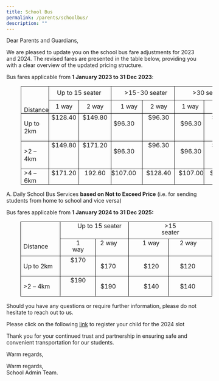 ```yaml
---
title: School Bus
permalink: /parents/schoolbus/
description: ""
---
```

Dear Parents and Guardians,

We are pleased to update you on the school bus fare adjustments for 2023 and 2024. The revised fares are presented in the table below, providing you with a clear overview of the updated pricing structure.


     
Bus fares applicable from **1 January 2023 to 31 Dec 2023**:

<table class="MsoNormalTable" border="1" cellspacing="0" cellpadding="0" style="margin-left:28.6pt;border-collapse:collapse;mso-table-layout-alt:fixed;
 border:none;mso-border-alt:solid black .5pt;mso-yfti-tbllook:480;mso-padding-alt:
 0cm 0cm 0cm 0cm;mso-border-insideh:.5pt solid black;mso-border-insidev:.5pt solid black"><tbody><tr style="mso-yfti-irow:0;mso-yfti-firstrow:yes;height:19.65pt"><td width="92" rowspan="2" valign="top" style="width:68.9pt;border:solid black 1.0pt;
  mso-border-alt:solid black .5pt;padding:0cm 0cm 0cm 0cm;height:19.65pt"><p class="TableParagraph"><span style="font-size:13.0pt;mso-bidi-font-size:
  11.0pt">&nbsp;</span></p><p class="TableParagraph" style="margin-top:11.1pt;margin-right:0cm;margin-bottom:
  0cm;margin-left:5.35pt;margin-bottom:.0001pt;line-height:12.75pt;mso-line-height-rule:
  exactly"><span style="font-size:12.0pt;mso-bidi-font-size:11.0pt;letter-spacing:
  -.1pt">Distance</span><span style="font-size:12.0pt;mso-bidi-font-size:11.0pt"></span></p></td><td width="151" colspan="2" valign="top" style="width:113.35pt;border:solid black 1.0pt;
  border-left:none;mso-border-left-alt:solid black .5pt;mso-border-alt:solid black .5pt;
  padding:0cm 0cm 0cm 0cm;height:19.65pt"><p class="TableParagraph" style="margin-top:5.9pt;margin-right:0cm;margin-bottom:
  0cm;margin-left:15.55pt;margin-bottom:.0001pt;line-height:12.75pt;mso-line-height-rule:
  exactly"><span style="font-size:12.0pt;mso-bidi-font-size:11.0pt">Up<span style="letter-spacing:-.1pt"> </span>to<span style="letter-spacing:-.15pt"> </span>15<span style="letter-spacing:-.1pt"> seater</span></span></p></td><td width="170" colspan="2" valign="top" style="width:127.5pt;border:solid black 1.0pt;
  border-left:none;mso-border-left-alt:solid black .5pt;mso-border-alt:solid black .5pt;
  padding:0cm 0cm 0cm 0cm;height:19.65pt"><p class="TableParagraph" style="margin-top:5.9pt;margin-right:0cm;margin-bottom:
  0cm;margin-left:26.2pt;margin-bottom:.0001pt;line-height:12.75pt;mso-line-height-rule:
  exactly"><span style="font-size:12.0pt;mso-bidi-font-size:11.0pt">&gt;15-30<span style="letter-spacing:-.4pt"> </span><span style="letter-spacing:-.1pt">seater</span></span></p></td><td width="170" colspan="2" valign="top" style="width:127.45pt;border:solid black 1.0pt;
  border-left:none;mso-border-left-alt:solid black .5pt;mso-border-alt:solid black .5pt;
  padding:0cm 0cm 0cm 0cm;height:19.65pt"><p class="TableParagraph" style="margin-top:5.9pt;margin-right:0cm;margin-bottom:
  0cm;margin-left:34.9pt;margin-bottom:.0001pt;line-height:12.75pt;mso-line-height-rule:
  exactly"><span style="font-size:12.0pt;mso-bidi-font-size:11.0pt">&gt;30<span style="letter-spacing:-.2pt"> </span><span style="letter-spacing:-.1pt">seater</span></span></p></td></tr><tr style="mso-yfti-irow:1;height:19.65pt"><td width="73" valign="top" style="width:54.4pt;border-top:none;border-left:none;
  border-bottom:solid black 1.0pt;border-right:solid black 1.0pt;mso-border-top-alt:
  solid black .5pt;mso-border-left-alt:solid black .5pt;mso-border-alt:solid black .5pt;
  padding:0cm 0cm 0cm 0cm;height:19.65pt"><p class="TableParagraph" align="center" style="margin-top:5.9pt;margin-right:
  4.45pt;margin-bottom:0cm;margin-left:4.65pt;margin-bottom:.0001pt;text-align:
  center;line-height:12.75pt;mso-line-height-rule:exactly"><span style="font-size:12.0pt;mso-bidi-font-size:11.0pt">1<span style="letter-spacing:
  -.1pt"> </span><span style="letter-spacing:-.25pt">way</span></span></p></td><td width="79" valign="top" style="width:58.95pt;border-top:none;border-left:
  none;border-bottom:solid black 1.0pt;border-right:solid black 1.0pt;
  mso-border-top-alt:solid black .5pt;mso-border-left-alt:solid black .5pt;
  mso-border-alt:solid black .5pt;padding:0cm 0cm 0cm 0cm;height:19.65pt"><p class="TableParagraph" align="center" style="margin-top:5.9pt;margin-right:
  6.75pt;margin-bottom:0cm;margin-left:6.95pt;margin-bottom:.0001pt;text-align:
  center;line-height:12.75pt;mso-line-height-rule:exactly"><span style="font-size:12.0pt;mso-bidi-font-size:11.0pt">2<span style="letter-spacing:
  -.1pt"> </span><span style="letter-spacing:-.25pt">way</span></span></p></td><td width="91" valign="top" style="width:68.55pt;border-top:none;border-left:
  none;border-bottom:solid black 1.0pt;border-right:solid black 1.0pt;
  mso-border-top-alt:solid black .5pt;mso-border-left-alt:solid black .5pt;
  mso-border-alt:solid black .5pt;padding:0cm 0cm 0cm 0cm;height:19.65pt"><p class="TableParagraph" style="margin-top:5.9pt;margin-right:0cm;margin-bottom:
  0cm;margin-left:18.25pt;margin-bottom:.0001pt;line-height:12.75pt;mso-line-height-rule:
  exactly"><span style="font-size:12.0pt;mso-bidi-font-size:11.0pt">1<span style="letter-spacing:-.1pt"> </span><span style="letter-spacing:-.25pt">way</span></span></p></td><td width="79" valign="top" style="width:58.95pt;border-top:none;border-left:
  none;border-bottom:solid black 1.0pt;border-right:solid black 1.0pt;
  mso-border-top-alt:solid black .5pt;mso-border-left-alt:solid black .5pt;
  mso-border-alt:solid black .5pt;padding:0cm 0cm 0cm 0cm;height:19.65pt"><p class="TableParagraph" align="center" style="margin-top:5.9pt;margin-right:
  6.6pt;margin-bottom:0cm;margin-left:6.95pt;margin-bottom:.0001pt;text-align:
  center;line-height:12.75pt;mso-line-height-rule:exactly"><span style="font-size:12.0pt;mso-bidi-font-size:11.0pt">2<span style="letter-spacing:
  -.1pt"> </span><span style="letter-spacing:-.25pt">way</span></span></p></td><td width="78" valign="top" style="width:58.75pt;border-top:none;border-left:
  none;border-bottom:solid black 1.0pt;border-right:solid black 1.0pt;
  mso-border-top-alt:solid black .5pt;mso-border-left-alt:solid black .5pt;
  mso-border-alt:solid black .5pt;padding:0cm 0cm 0cm 0cm;height:19.65pt"><p class="TableParagraph" style="margin-top:5.9pt;margin-right:0cm;margin-bottom:
  0cm;margin-left:13.4pt;margin-bottom:.0001pt;line-height:12.75pt;mso-line-height-rule:
  exactly"><span style="font-size:12.0pt;mso-bidi-font-size:11.0pt">1<span style="letter-spacing:-.1pt"> </span><span style="letter-spacing:-.25pt">way</span></span></p></td><td width="92" valign="top" style="width:68.7pt;border-top:none;border-left:none;
  border-bottom:solid black 1.0pt;border-right:solid black 1.0pt;mso-border-top-alt:
  solid black .5pt;mso-border-left-alt:solid black .5pt;mso-border-alt:solid black .5pt;
  padding:0cm 0cm 0cm 0cm;height:19.65pt"><p class="TableParagraph" align="center" style="margin-top:5.9pt;margin-right:
  11.6pt;margin-bottom:0cm;margin-left:11.7pt;margin-bottom:.0001pt;text-align:
  center;line-height:12.75pt;mso-line-height-rule:exactly"><span style="font-size:12.0pt;mso-bidi-font-size:11.0pt">2<span style="letter-spacing:
  -.1pt"> </span><span style="letter-spacing:-.25pt">way</span></span></p></td></tr><tr style="mso-yfti-irow:2;height:20.6pt"><td width="92" valign="top" style="width:68.9pt;border:solid black 1.0pt;
  border-top:none;mso-border-top-alt:solid black .5pt;mso-border-alt:solid black .5pt;
  padding:0cm 0cm 0cm 0cm;height:20.6pt"><p class="TableParagraph" style="margin-left:5.35pt"><span style="font-size:
  12.0pt;mso-bidi-font-size:11.0pt">Up<span style="letter-spacing:-.1pt"> </span>to<span style="letter-spacing:-.15pt"> </span><span style="letter-spacing:-.25pt">2km</span></span></p></td><td width="73" valign="top" style="width:54.4pt;border-top:none;border-left:none;
  border-bottom:solid black 1.0pt;border-right:solid black 1.0pt;mso-border-top-alt:
  solid black .5pt;mso-border-left-alt:solid black .5pt;mso-border-alt:solid black .5pt;
  padding:0cm 0cm 0cm 0cm;height:20.6pt"><p class="TableParagraph" align="center" style="margin-top:0cm;margin-right:4.4pt;
  margin-bottom:0cm;margin-left:4.7pt;margin-bottom:.0001pt;text-align:center"><span style="font-size:12.0pt;mso-bidi-font-size:11.0pt;letter-spacing:-.1pt">$128.40</span><span style="font-size:12.0pt;mso-bidi-font-size:11.0pt"></span></p></td><td width="79" valign="top" style="width:58.95pt;border-top:none;border-left:
  none;border-bottom:solid black 1.0pt;border-right:solid black 1.0pt;
  mso-border-top-alt:solid black .5pt;mso-border-left-alt:solid black .5pt;
  mso-border-alt:solid black .5pt;padding:0cm 0cm 0cm 0cm;height:20.6pt"><p class="TableParagraph" align="center" style="margin-top:0cm;margin-right:6.7pt;
  margin-bottom:0cm;margin-left:6.95pt;margin-bottom:.0001pt;text-align:center"><span style="font-size:12.0pt;mso-bidi-font-size:11.0pt;letter-spacing:-.1pt">$149.80</span><span style="font-size:12.0pt;mso-bidi-font-size:11.0pt"></span></p></td><td width="91" valign="top" style="width:68.55pt;border-top:none;border-left:
  none;border-bottom:solid black 1.0pt;border-right:solid black 1.0pt;
  mso-border-top-alt:solid black .5pt;mso-border-left-alt:solid black .5pt;
  mso-border-alt:solid black .5pt;padding:0cm 0cm 0cm 0cm;height:20.6pt"><p class="TableParagraph" align="right" style="margin-right:15.5pt;text-align:
  right"><span style="font-size:12.0pt;mso-bidi-font-size:11.0pt;letter-spacing:
  -.1pt">$96.30</span><span style="font-size:12.0pt;mso-bidi-font-size:11.0pt"></span></p></td><td width="79" valign="top" style="width:58.95pt;border-top:none;border-left:
  none;border-bottom:solid black 1.0pt;border-right:solid black 1.0pt;
  mso-border-top-alt:solid black .5pt;mso-border-left-alt:solid black .5pt;
  mso-border-alt:solid black .5pt;padding:0cm 0cm 0cm 0cm;height:20.6pt"><p class="TableParagraph" align="center" style="margin-top:0cm;margin-right:6.7pt;
  margin-bottom:0cm;margin-left:6.95pt;margin-bottom:.0001pt;text-align:center"><span style="font-size:12.0pt;mso-bidi-font-size:11.0pt;letter-spacing:-.1pt">$96.30</span><span style="font-size:12.0pt;mso-bidi-font-size:11.0pt"></span></p></td><td width="78" valign="top" style="width:58.75pt;border-top:none;border-left:
  none;border-bottom:solid black 1.0pt;border-right:solid black 1.0pt;
  mso-border-top-alt:solid black .5pt;mso-border-left-alt:solid black .5pt;
  mso-border-alt:solid black .5pt;padding:0cm 0cm 0cm 0cm;height:20.6pt"><p class="TableParagraph" style="margin-left:10.8pt"><span style="font-size:
  12.0pt;mso-bidi-font-size:11.0pt;letter-spacing:-.1pt">$96.30</span><span style="font-size:12.0pt;mso-bidi-font-size:11.0pt"></span></p></td><td width="92" valign="top" style="width:68.7pt;border-top:none;border-left:none;
  border-bottom:solid black 1.0pt;border-right:solid black 1.0pt;mso-border-top-alt:
  solid black .5pt;mso-border-left-alt:solid black .5pt;mso-border-alt:solid black .5pt;
  padding:0cm 0cm 0cm 0cm;height:20.6pt"><p class="TableParagraph" align="center" style="margin-top:0cm;margin-right:11.7pt;
  margin-bottom:0cm;margin-left:11.7pt;margin-bottom:.0001pt;text-align:center"><span style="font-size:12.0pt;mso-bidi-font-size:11.0pt;letter-spacing:-.1pt">$96.30</span><span style="font-size:12.0pt;mso-bidi-font-size:11.0pt"></span></p></td></tr><tr style="mso-yfti-irow:3;height:20.7pt"><td width="92" valign="top" style="width:68.9pt;border:solid black 1.0pt;
  border-top:none;mso-border-top-alt:solid black .5pt;mso-border-alt:solid black .5pt;
  padding:0cm 0cm 0cm 0cm;height:20.7pt"><p class="TableParagraph" style="margin-left:5.35pt"><span style="font-size:
  12.0pt;mso-bidi-font-size:11.0pt">&gt;2<span style="letter-spacing:-.05pt"> </span>– <span style="letter-spacing:-.25pt">4km</span></span></p></td><td width="73" valign="top" style="width:54.4pt;border-top:none;border-left:none;
  border-bottom:solid black 1.0pt;border-right:solid black 1.0pt;mso-border-top-alt:
  solid black .5pt;mso-border-left-alt:solid black .5pt;mso-border-alt:solid black .5pt;
  padding:0cm 0cm 0cm 0cm;height:20.7pt"><p class="TableParagraph" align="center" style="margin-top:0cm;margin-right:4.4pt;
  margin-bottom:0cm;margin-left:4.7pt;margin-bottom:.0001pt;text-align:center"><span style="font-size:12.0pt;mso-bidi-font-size:11.0pt;letter-spacing:-.1pt">$149.80</span><span style="font-size:12.0pt;mso-bidi-font-size:11.0pt"></span></p></td><td width="79" valign="top" style="width:58.95pt;border-top:none;border-left:
  none;border-bottom:solid black 1.0pt;border-right:solid black 1.0pt;
  mso-border-top-alt:solid black .5pt;mso-border-left-alt:solid black .5pt;
  mso-border-alt:solid black .5pt;padding:0cm 0cm 0cm 0cm;height:20.7pt"><p class="TableParagraph" align="center" style="margin-top:0cm;margin-right:6.7pt;
  margin-bottom:0cm;margin-left:6.95pt;margin-bottom:.0001pt;text-align:center"><span style="font-size:12.0pt;mso-bidi-font-size:11.0pt;letter-spacing:-.1pt">$171.20</span><span style="font-size:12.0pt;mso-bidi-font-size:11.0pt"></span></p></td><td width="91" valign="top" style="width:68.55pt;border-top:none;border-left:
  none;border-bottom:solid black 1.0pt;border-right:solid black 1.0pt;
  mso-border-top-alt:solid black .5pt;mso-border-left-alt:solid black .5pt;
  mso-border-alt:solid black .5pt;padding:0cm 0cm 0cm 0cm;height:20.7pt"><p class="TableParagraph" align="right" style="margin-right:15.5pt;text-align:
  right"><span style="font-size:12.0pt;mso-bidi-font-size:11.0pt;letter-spacing:
  -.1pt">$96.30</span><span style="font-size:12.0pt;mso-bidi-font-size:11.0pt"></span></p></td><td width="79" valign="top" style="width:58.95pt;border-top:none;border-left:
  none;border-bottom:solid black 1.0pt;border-right:solid black 1.0pt;
  mso-border-top-alt:solid black .5pt;mso-border-left-alt:solid black .5pt;
  mso-border-alt:solid black .5pt;padding:0cm 0cm 0cm 0cm;height:20.7pt"><p class="TableParagraph" align="center" style="margin-top:0cm;margin-right:6.7pt;
  margin-bottom:0cm;margin-left:6.95pt;margin-bottom:.0001pt;text-align:center"><span style="font-size:12.0pt;mso-bidi-font-size:11.0pt;letter-spacing:-.1pt">$96.30</span><span style="font-size:12.0pt;mso-bidi-font-size:11.0pt"></span></p></td><td width="78" valign="top" style="width:58.75pt;border-top:none;border-left:
  none;border-bottom:solid black 1.0pt;border-right:solid black 1.0pt;
  mso-border-top-alt:solid black .5pt;mso-border-left-alt:solid black .5pt;
  mso-border-alt:solid black .5pt;padding:0cm 0cm 0cm 0cm;height:20.7pt"><p class="TableParagraph" style="margin-left:10.8pt"><span style="font-size:
  12.0pt;mso-bidi-font-size:11.0pt;letter-spacing:-.1pt">$96.30</span><span style="font-size:12.0pt;mso-bidi-font-size:11.0pt"></span></p></td><td width="92" valign="top" style="width:68.7pt;border-top:none;border-left:none;
  border-bottom:solid black 1.0pt;border-right:solid black 1.0pt;mso-border-top-alt:
  solid black .5pt;mso-border-left-alt:solid black .5pt;mso-border-alt:solid black .5pt;
  padding:0cm 0cm 0cm 0cm;height:20.7pt"><p class="TableParagraph" align="center" style="margin-top:0cm;margin-right:11.7pt;
  margin-bottom:0cm;margin-left:11.7pt;margin-bottom:.0001pt;text-align:center"><span style="font-size:12.0pt;mso-bidi-font-size:11.0pt;letter-spacing:-.1pt">$96.30</span><span style="font-size:12.0pt;mso-bidi-font-size:11.0pt"></span></p></td></tr><tr style="mso-yfti-irow:4;mso-yfti-lastrow:yes;height:20.75pt"><td width="92" valign="top" style="width:68.9pt;border:solid black 1.0pt;
  border-top:none;mso-border-top-alt:solid black .5pt;mso-border-alt:solid black .5pt;
  padding:0cm 0cm 0cm 0cm;height:20.75pt"><p class="TableParagraph" style="margin-top:.05pt;margin-right:0cm;margin-bottom:
  0cm;margin-left:5.35pt;margin-bottom:.0001pt"><span style="font-size:12.0pt;
  mso-bidi-font-size:11.0pt">&gt;4<span style="letter-spacing:-.05pt"> </span>– <span style="letter-spacing:-.25pt">6km</span></span></p></td><td width="73" valign="top" style="width:54.4pt;border-top:none;border-left:none;
  border-bottom:solid black 1.0pt;border-right:solid black 1.0pt;mso-border-top-alt:
  solid black .5pt;mso-border-left-alt:solid black .5pt;mso-border-alt:solid black .5pt;
  padding:0cm 0cm 0cm 0cm;height:20.75pt"><p class="TableParagraph" align="center" style="margin-top:.05pt;margin-right:
  4.45pt;margin-bottom:0cm;margin-left:4.7pt;margin-bottom:.0001pt;text-align:
  center"><span style="font-size:12.0pt;mso-bidi-font-size:11.0pt;letter-spacing:
  -.1pt">$171.20</span><span style="font-size:12.0pt;mso-bidi-font-size:11.0pt"></span></p></td><td width="79" valign="top" style="width:58.95pt;border-top:none;border-left:
  none;border-bottom:solid black 1.0pt;border-right:solid black 1.0pt;
  mso-border-top-alt:solid black .5pt;mso-border-left-alt:solid black .5pt;
  mso-border-alt:solid black .5pt;padding:0cm 0cm 0cm 0cm;height:20.75pt"><p class="TableParagraph" align="center" style="margin-top:.05pt;margin-right:
  6.7pt;margin-bottom:0cm;margin-left:6.95pt;margin-bottom:.0001pt;text-align:
  center"><span style="font-size:12.0pt;mso-bidi-font-size:11.0pt;letter-spacing:
  -.1pt">192.60</span><span style="font-size:12.0pt;mso-bidi-font-size:11.0pt"></span></p></td><td width="91" valign="top" style="width:68.55pt;border-top:none;border-left:
  none;border-bottom:solid black 1.0pt;border-right:solid black 1.0pt;
  mso-border-top-alt:solid black .5pt;mso-border-left-alt:solid black .5pt;
  mso-border-alt:solid black .5pt;padding:0cm 0cm 0cm 0cm;height:20.75pt"><p class="TableParagraph" align="right" style="margin-top:.05pt;margin-right:
  12.15pt;margin-bottom:0cm;margin-left:0cm;margin-bottom:.0001pt;text-align:
  right"><span style="font-size:12.0pt;mso-bidi-font-size:11.0pt;letter-spacing:
  -.1pt">$107.00</span><span style="font-size:12.0pt;mso-bidi-font-size:11.0pt"></span></p></td><td width="79" valign="top" style="width:58.95pt;border-top:none;border-left:
  none;border-bottom:solid black 1.0pt;border-right:solid black 1.0pt;
  mso-border-top-alt:solid black .5pt;mso-border-left-alt:solid black .5pt;
  mso-border-alt:solid black .5pt;padding:0cm 0cm 0cm 0cm;height:20.75pt"><p class="TableParagraph" align="center" style="margin-top:.05pt;margin-right:
  6.75pt;margin-bottom:0cm;margin-left:6.95pt;margin-bottom:.0001pt;text-align:
  center"><span style="font-size:12.0pt;mso-bidi-font-size:11.0pt;letter-spacing:
  -.1pt">$128.40</span><span style="font-size:12.0pt;mso-bidi-font-size:11.0pt"></span></p></td><td width="78" valign="top" style="width:58.75pt;border-top:none;border-left:
  none;border-bottom:solid black 1.0pt;border-right:solid black 1.0pt;
  mso-border-top-alt:solid black .5pt;mso-border-left-alt:solid black .5pt;
  mso-border-alt:solid black .5pt;padding:0cm 0cm 0cm 0cm;height:20.75pt"><p class="TableParagraph" style="margin-top:.05pt;margin-right:0cm;margin-bottom:
  0cm;margin-left:7.4pt;margin-bottom:.0001pt"><span style="font-size:12.0pt;
  mso-bidi-font-size:11.0pt;letter-spacing:-.1pt">$107.00</span><span style="font-size:12.0pt;mso-bidi-font-size:11.0pt"></span></p></td><td width="92" valign="top" style="width:68.7pt;border-top:none;border-left:none;
  border-bottom:solid black 1.0pt;border-right:solid black 1.0pt;mso-border-top-alt:
  solid black .5pt;mso-border-left-alt:solid black .5pt;mso-border-alt:solid black .5pt;
  padding:0cm 0cm 0cm 0cm;height:20.75pt"><p class="TableParagraph" align="center" style="margin-top:.05pt;margin-right:
  11.75pt;margin-bottom:0cm;margin-left:11.7pt;margin-bottom:.0001pt;
  text-align:center"><span style="font-size:12.0pt;mso-bidi-font-size:11.0pt;
  letter-spacing:-.1pt">$128.40</span><span style="font-size:12.0pt;mso-bidi-font-size:
  11.0pt"></span></p></td></tr></tbody></table>

A. Daily School Bus Services **based on Not to Exceed Price** (i.e. for sending students from home to school and vice versa)

Bus fares applicable from **1 January 2024 to 31 Dec 2025:**

<table class="MsoNormalTable" border="1" cellspacing="0" cellpadding="0" style="margin-left:27.55pt;border-collapse:collapse;mso-table-layout-alt:fixed;
 border:none;mso-border-alt:solid black .5pt;mso-yfti-tbllook:480;mso-padding-alt:
 0cm 0cm 0cm 0cm;mso-border-insideh:.5pt solid black;mso-border-insidev:.5pt solid black"><tbody><tr style="mso-yfti-irow:0;mso-yfti-firstrow:yes;height:14.95pt"><td width="151" rowspan="2" valign="top" style="width:113.45pt;border:solid black 1.0pt;
  mso-border-alt:solid black .5pt;padding:0cm 0cm 0cm 0cm;height:14.95pt"><p class="TableParagraph"><b style="mso-bidi-font-weight:normal"><span style="font-size:14.5pt;mso-bidi-font-size:11.0pt">&nbsp;</span></b></p><p class="TableParagraph" style="margin-left:5.25pt;line-height:12.75pt;
  mso-line-height-rule:exactly"><span style="font-size:12.0pt;mso-bidi-font-size:
  11.0pt;letter-spacing:-.1pt">Distance</span><span style="font-size:12.0pt;
  mso-bidi-font-size:11.0pt"></span></p></td><td width="198" colspan="2" valign="top" style="width:148.8pt;border:solid black 1.0pt;
  border-left:none;mso-border-left-alt:solid black .5pt;mso-border-alt:solid black .5pt;
  padding:0cm 0cm 0cm 0cm;height:14.95pt"><p class="TableParagraph" style="margin-top:1.2pt;margin-right:0cm;margin-bottom:
  0cm;margin-left:33.2pt;margin-bottom:.0001pt;line-height:12.75pt;mso-line-height-rule:
  exactly"><span style="font-size:12.0pt;mso-bidi-font-size:11.0pt">Up<span style="letter-spacing:-.1pt"> </span>to<span style="letter-spacing:-.15pt"> </span>15<span style="letter-spacing:-.1pt"> seater</span></span></p></td><td width="236" colspan="2" valign="top" style="width:177.15pt;border:solid black 1.0pt;
  border-left:none;mso-border-left-alt:solid black .5pt;mso-border-alt:solid black .5pt;
  padding:0cm 0cm 0cm 0cm;height:14.95pt"><p class="TableParagraph" align="center" style="margin-top:1.2pt;margin-right:
  59.1pt;margin-bottom:0cm;margin-left:59.25pt;margin-bottom:.0001pt;
  text-align:center;line-height:12.75pt;mso-line-height-rule:exactly"><span style="font-size:12.0pt;mso-bidi-font-size:11.0pt">&gt;15<span style="letter-spacing:-.2pt"> </span><span style="letter-spacing:-.1pt">seater</span></span></p></td></tr><tr style="mso-yfti-irow:1;height:14.95pt"><td width="94" valign="top" style="width:70.8pt;border-top:none;border-left:none;
  border-bottom:solid black 1.0pt;border-right:solid black 1.0pt;mso-border-top-alt:
  solid black .5pt;mso-border-left-alt:solid black .5pt;mso-border-alt:solid black .5pt;
  padding:0cm 0cm 0cm 0cm;height:14.95pt"><p class="TableParagraph" align="center" style="margin-top:1.2pt;margin-right:
  18.8pt;margin-bottom:0cm;margin-left:18.95pt;margin-bottom:.0001pt;
  text-align:center;line-height:12.75pt;mso-line-height-rule:exactly"><span style="font-size:12.0pt;mso-bidi-font-size:11.0pt">1<span style="letter-spacing:
  -.1pt"> </span><span style="letter-spacing:-.25pt">way</span></span></p></td><td width="104" valign="top" style="width:78.0pt;border-top:none;border-left:
  none;border-bottom:solid black 1.0pt;border-right:solid black 1.0pt;
  mso-border-top-alt:solid black .5pt;mso-border-left-alt:solid black .5pt;
  mso-border-alt:solid black .5pt;padding:0cm 0cm 0cm 0cm;height:14.95pt"><p class="TableParagraph" align="right" style="margin-top:1.2pt;margin-right:
  22.7pt;margin-bottom:0cm;margin-left:0cm;margin-bottom:.0001pt;text-align:
  right;line-height:12.75pt;mso-line-height-rule:exactly"><span style="font-size:12.0pt;mso-bidi-font-size:11.0pt">2<span style="letter-spacing:
  -.1pt"> </span><span style="letter-spacing:-.25pt">way</span></span></p></td><td width="113" valign="top" style="width:84.95pt;border-top:none;border-left:
  none;border-bottom:solid black 1.0pt;border-right:solid black 1.0pt;
  mso-border-top-alt:solid black .5pt;mso-border-left-alt:solid black .5pt;
  mso-border-alt:solid black .5pt;padding:0cm 0cm 0cm 0cm;height:14.95pt"><p class="TableParagraph" style="margin-top:1.2pt;margin-right:0cm;margin-bottom:
  0cm;margin-left:26.6pt;margin-bottom:.0001pt;line-height:12.75pt;mso-line-height-rule:
  exactly"><span style="font-size:12.0pt;mso-bidi-font-size:11.0pt">1<span style="letter-spacing:-.1pt"> </span><span style="letter-spacing:-.25pt">way</span></span></p></td><td width="123" valign="top" style="width:92.2pt;border-top:none;border-left:
  none;border-bottom:solid black 1.0pt;border-right:solid black 1.0pt;
  mso-border-top-alt:solid black .5pt;mso-border-left-alt:solid black .5pt;
  mso-border-alt:solid black .5pt;padding:0cm 0cm 0cm 0cm;height:14.95pt"><p class="TableParagraph" align="right" style="margin-top:1.2pt;margin-right:
  29.75pt;margin-bottom:0cm;margin-left:0cm;margin-bottom:.0001pt;text-align:
  right;line-height:12.75pt;mso-line-height-rule:exactly"><span style="font-size:12.0pt;mso-bidi-font-size:11.0pt">2<span style="letter-spacing:
  -.1pt"> </span><span style="letter-spacing:-.25pt">way</span></span></p></td></tr><tr style="mso-yfti-irow:2;height:20.75pt"><td width="151" valign="top" style="width:113.45pt;border:solid black 1.0pt;
  border-top:none;mso-border-top-alt:solid black .5pt;mso-border-alt:solid black .5pt;
  padding:0cm 0cm 0cm 0cm;height:20.75pt"><p class="TableParagraph" style="margin-left:5.25pt"><span style="font-size:
  12.0pt;mso-bidi-font-size:11.0pt">Up<span style="letter-spacing:-.1pt"> </span>to<span style="letter-spacing:-.15pt"> </span><span style="letter-spacing:-.25pt">2km</span></span></p></td><td width="94" valign="top" style="width:70.8pt;border-top:none;border-left:none;
  border-bottom:solid black 1.0pt;border-right:solid black 1.0pt;mso-border-top-alt:
  solid black .5pt;mso-border-left-alt:solid black .5pt;mso-border-alt:solid black .5pt;
  padding:0cm 0cm 0cm 0cm;height:20.75pt"><p class="TableParagraph" align="center" style="margin-top:0cm;margin-right:18.75pt;
  margin-bottom:0cm;margin-left:18.95pt;margin-bottom:.0001pt;text-align:center"><span style="font-size:12.0pt;mso-bidi-font-size:11.0pt;letter-spacing:-.2pt">$170</span><span style="font-size:12.0pt;mso-bidi-font-size:11.0pt"></span></p></td><td width="104" valign="top" style="width:78.0pt;border-top:none;border-left:
  none;border-bottom:solid black 1.0pt;border-right:solid black 1.0pt;
  mso-border-top-alt:solid black .5pt;mso-border-left-alt:solid black .5pt;
  mso-border-alt:solid black .5pt;padding:0cm 0cm 0cm 0cm;height:20.75pt"><p class="TableParagraph" align="right" style="margin-right:25.05pt;text-align:
  right"><span style="font-size:12.0pt;mso-bidi-font-size:11.0pt;letter-spacing:
  -.2pt">$170</span><span style="font-size:12.0pt;mso-bidi-font-size:11.0pt"></span></p></td><td width="113" valign="top" style="width:84.95pt;border-top:none;border-left:
  none;border-bottom:solid black 1.0pt;border-right:solid black 1.0pt;
  mso-border-top-alt:solid black .5pt;mso-border-left-alt:solid black .5pt;
  mso-border-alt:solid black .5pt;padding:0cm 0cm 0cm 0cm;height:20.75pt"><p class="TableParagraph" style="margin-left:29.0pt"><span style="font-size:
  12.0pt;mso-bidi-font-size:11.0pt;letter-spacing:-.2pt">$120</span><span style="font-size:12.0pt;mso-bidi-font-size:11.0pt"></span></p></td><td width="123" valign="top" style="width:92.2pt;border-top:none;border-left:
  none;border-bottom:solid black 1.0pt;border-right:solid black 1.0pt;
  mso-border-top-alt:solid black .5pt;mso-border-left-alt:solid black .5pt;
  mso-border-alt:solid black .5pt;padding:0cm 0cm 0cm 0cm;height:20.75pt"><p class="TableParagraph" align="right" style="margin-right:32.1pt;text-align:
  right"><span style="font-size:12.0pt;mso-bidi-font-size:11.0pt;letter-spacing:
  -.2pt">$120</span><span style="font-size:12.0pt;mso-bidi-font-size:11.0pt"></span></p></td></tr><tr style="mso-yfti-irow:3;mso-yfti-lastrow:yes;height:20.7pt"><td width="151" valign="top" style="width:113.45pt;border:solid black 1.0pt;
  border-top:none;mso-border-top-alt:solid black .5pt;mso-border-alt:solid black .5pt;
  padding:0cm 0cm 0cm 0cm;height:20.7pt"><p class="TableParagraph" style="margin-left:5.25pt"><span style="font-size:
  12.0pt;mso-bidi-font-size:11.0pt">&gt;2<span style="letter-spacing:-.05pt"> </span>– <span style="letter-spacing:-.25pt">4km</span></span></p></td><td width="94" valign="top" style="width:70.8pt;border-top:none;border-left:none;
  border-bottom:solid black 1.0pt;border-right:solid black 1.0pt;mso-border-top-alt:
  solid black .5pt;mso-border-left-alt:solid black .5pt;mso-border-alt:solid black .5pt;
  padding:0cm 0cm 0cm 0cm;height:20.7pt"><p class="TableParagraph" align="center" style="margin-top:0cm;margin-right:18.75pt;
  margin-bottom:0cm;margin-left:18.95pt;margin-bottom:.0001pt;text-align:center"><span style="font-size:12.0pt;mso-bidi-font-size:11.0pt;letter-spacing:-.2pt">$190</span><span style="font-size:12.0pt;mso-bidi-font-size:11.0pt"></span></p></td><td width="104" valign="top" style="width:78.0pt;border-top:none;border-left:
  none;border-bottom:solid black 1.0pt;border-right:solid black 1.0pt;
  mso-border-top-alt:solid black .5pt;mso-border-left-alt:solid black .5pt;
  mso-border-alt:solid black .5pt;padding:0cm 0cm 0cm 0cm;height:20.7pt"><p class="TableParagraph" align="right" style="margin-right:25.05pt;text-align:
  right"><span style="font-size:12.0pt;mso-bidi-font-size:11.0pt;letter-spacing:
  -.2pt">$190</span><span style="font-size:12.0pt;mso-bidi-font-size:11.0pt"></span></p></td><td width="113" valign="top" style="width:84.95pt;border-top:none;border-left:
  none;border-bottom:solid black 1.0pt;border-right:solid black 1.0pt;
  mso-border-top-alt:solid black .5pt;mso-border-left-alt:solid black .5pt;
  mso-border-alt:solid black .5pt;padding:0cm 0cm 0cm 0cm;height:20.7pt"><p class="TableParagraph" style="margin-left:29.0pt"><span style="font-size:
  12.0pt;mso-bidi-font-size:11.0pt;letter-spacing:-.2pt">$140</span><span style="font-size:12.0pt;mso-bidi-font-size:11.0pt"></span></p></td><td width="123" valign="top" style="width:92.2pt;border-top:none;border-left:
  none;border-bottom:solid black 1.0pt;border-right:solid black 1.0pt;
  mso-border-top-alt:solid black .5pt;mso-border-left-alt:solid black .5pt;
  mso-border-alt:solid black .5pt;padding:0cm 0cm 0cm 0cm;height:20.7pt"><p class="TableParagraph" align="right" style="margin-right:32.1pt;text-align:
  right"><span style="font-size:12.0pt;mso-bidi-font-size:11.0pt;letter-spacing:
  -.2pt">$140</span><span style="font-size:12.0pt;mso-bidi-font-size:11.0pt"></span></p></td></tr></tbody></table>


Should you have any questions or require further information, please do not hesitate to reach out to us.

Please click on the following [link](https://form.gov.sg/616778ce812f4c00144f8f29) to register your child for the 2024 slot 

Thank you for your continued trust and partnership in ensuring safe and convenient transportation for our students.

Warm regards,

Warm regards, <br>
School Admin Team.
